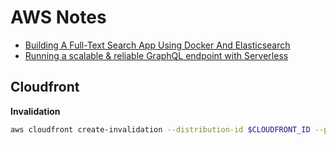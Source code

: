 # AWS Notes

+ [Building A Full-Text Search App Using Docker And Elasticsearch](https://blog.patricktriest.com/text-search-docker-elasticsearch/)
+ [Running a scalable & reliable GraphQL endpoint with Serverless](https://serverless.com/blog/running-scalable-reliable-graphql-endpoint-with-serverless/)

## Cloudfront

**Invalidation**

```bash
aws cloudfront create-invalidation --distribution-id $CLOUDFRONT_ID --paths '/*'
```
